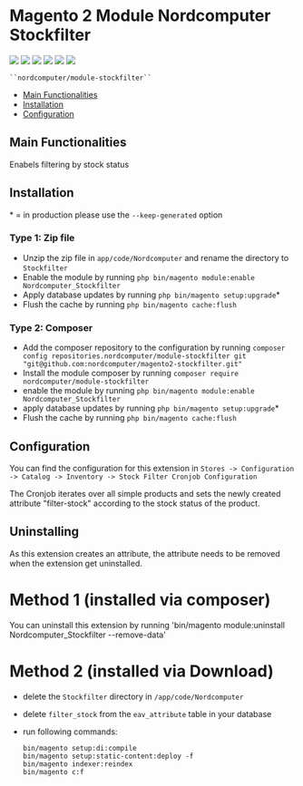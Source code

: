 # Magento 2 Module Nordcomputer Stockfilter
<img src="https://img.shields.io/github/v/release/nordcomputer/magento2-stockfilter"> <img src="https://img.shields.io/badge/magento-v2.4.2-green?style=plastic&logo=magento"> <img src="https://img.shields.io/codacy/grade/98f24256a6aa4cb683aa6652b4370d77"> <img src="https://img.shields.io/github/issues/nordcomputer/magento2-stockfilter"> <img src="https://img.shields.io/github/forks/nordcomputer/magento2-stockfilter"> <img src="https://img.shields.io/github/stars/nordcomputer/magento2-stockfilter">

    ``nordcomputer/module-stockfilter``

 - [Main Functionalities](#markdown-header-main-functionalities)
 - [Installation](#markdown-header-installation)
 - [Configuration](#markdown-header-configuration)


## Main Functionalities
Enabels filtering by stock status

## Installation
\* = in production please use the `--keep-generated` option

### Type 1: Zip file

 - Unzip the zip file in `app/code/Nordcomputer` and rename the directory to `Stockfilter`
 - Enable the module by running `php bin/magento module:enable Nordcomputer_Stockfilter`
 - Apply database updates by running `php bin/magento setup:upgrade`\*
 - Flush the cache by running `php bin/magento cache:flush`

### Type 2: Composer

 - Add the composer repository to the configuration by running `composer config repositories.nordcomputer/module-stockfilter git "git@github.com:nordcomputer/magento2-stockfilter.git"`
 - Install the module composer by running `composer require nordcomputer/module-stockfilter`
 - enable the module by running `php bin/magento module:enable Nordcomputer_Stockfilter`
 - apply database updates by running `php bin/magento setup:upgrade`\*
 - Flush the cache by running `php bin/magento cache:flush`


## Configuration

You can find the configuration for this extension in `Stores -> Configuration -> Catalog -> Inventory -> Stock Filter Cronjob Configuration`

The Cronjob iterates over all simple products and sets the newly created attribute "filter-stock" according to the stock status of the product.


## Uninstalling

As this extension creates an attribute, the attribute needs to be removed when the extension get uninstalled.

# Method 1 (installed via composer)
You can uninstall this extension by running 'bin/magento module:uninstall Nordcomputer_Stockfilter --remove-data'

# Method 2 (installed via Download)
- delete the `Stockfilter` directory in `/app/code/Nordcomputer`
- delete `filter_stock` from the `eav_attribute` table in your database
- run following commands:

  ```bin/magento setup:upgrade
  bin/magento setup:di:compile
  bin/magento setup:static-content:deploy -f
  bin/magento indexer:reindex
  bin/magento c:f
  ```
